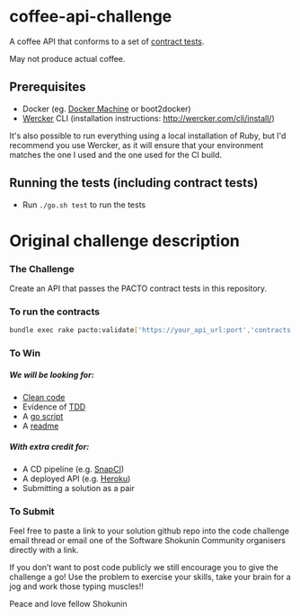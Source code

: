 # coffee-api-challenge
A coffee API that conforms to a set of [contract tests](http://martinfowler.com/bliki/IntegrationContractTest.html).

May not produce actual coffee.

## Prerequisites

* Docker (eg. [Docker Machine](https://docs.docker.com/machine/) or boot2docker)
* [Wercker](http://wercker.com/) CLI (installation instructions: http://wercker.com/cli/install/)

It's also possible to run everything using a local installation of Ruby, but I'd recommend you use Wercker, 
as it will ensure that your environment matches the one I used and the one used for the CI build.

## Running the tests (including contract tests)

* Run `./go.sh test` to run the tests

# Original challenge description
### The Challenge
Create an API that passes the PACTO contract tests in this repository.

### To run the contracts
```bash
bundle exec rake pacto:validate['https://your_api_url:port','contracts']
```

### To Win
##### We will be looking for:
- [Clean code](http://stackoverflow.com/questions/954570/definition-of-clean-code)
- Evidence of [TDD](http://www.extremeprogramming.org/rules/testfirst.html)
- A [go script](https://www.thoughtworks.com/insights/blog/praise-go-script-part-i)
- A [readme](https://robots.thoughtbot.com/how-to-write-a-great-readme)

##### With extra credit for:
- A CD pipeline (e.g. [SnapCI](https://www.snap-ci.com/))
- A deployed API (e.g. [Heroku](https://www.heroku.com))
- Submitting a solution as a pair

### To Submit
Feel free to paste a link to your solution github repo into the code challenge email thread or email one of the Software Shokunin Community organisers directly with a link.  

If you don’t want to post code publicly we still encourage you to give the challenge a go!  Use the problem to exercise your skills, take your brain for a jog and work those typing muscles!!


Peace and love fellow Shokunin

